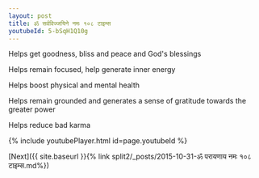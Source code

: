 ```yaml
---
layout: post
title: ॐ सर्वविज्जयिने नमः १०८ टाइम्स
youtubeId: 5-bSqH1Q10g
---
```

 
 
Helps get goodness, bliss and peace and God's blessings
 
Helps remain focused, help generate inner energy 
 
Helps boost physical and mental health 
 
Helps remain grounded and generates a sense of gratitude towards the greater power 
 
Helps reduce bad karma
 
 
 
 


{% include youtubePlayer.html id=page.youtubeId %}
 
[Next]({{ site.baseurl }}{% link  split2/_posts/2015-10-31-ॐ परायणाय नमः १०८ टाइम्स.md%})
 
